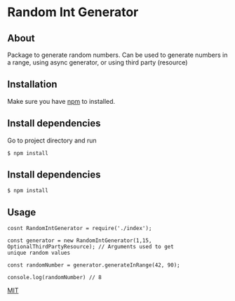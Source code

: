 # Random Int Generator

## About

Package to generate random numbers.
Can be used to generate numbers in a range, using async generator, or using third party (resource)

## Installation

Make sure you have [npm](https://www.npmjs.com/) to installed.

## Install dependencies

Go to project directory and run

```node
$ npm install 
```

## Install dependencies

```node
$ npm install 
```

## Usage

```node
cosnt RandomIntGenerator = require('./index');

const generator = new RandomIntGenerator(1,15, OptionalThirdPartyResource); // Arguments used to get 
unique random values 

const randomNumber = generator.generateInRange(42, 90);

console.log(randomNumber) // 8
```

[MIT](https://choosealicense.com/licenses/mit/)